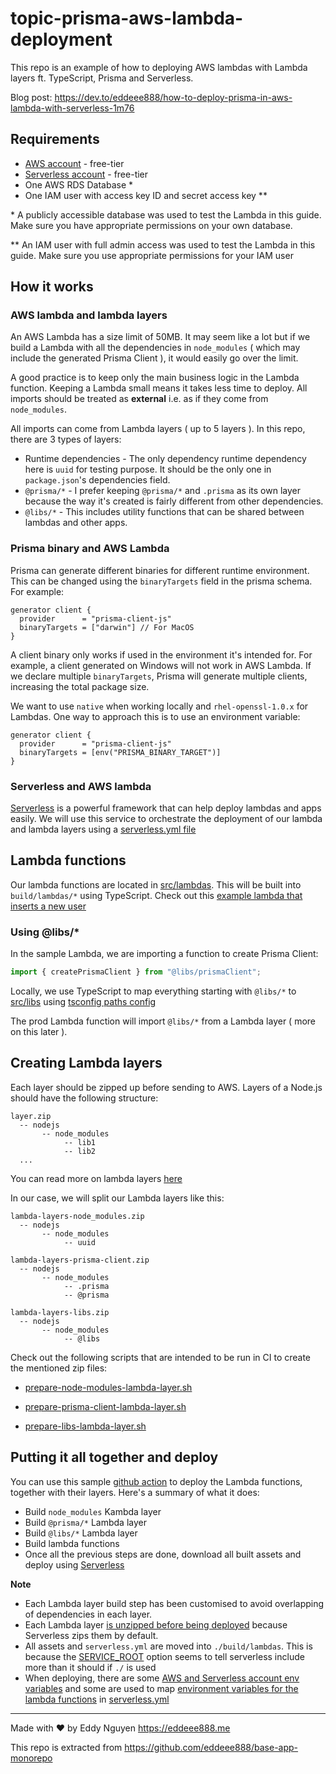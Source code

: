 # topic-prisma-aws-lambda-deployment

This repo is an example of how to deploying AWS lambdas with Lambda layers ft. TypeScript, Prisma and Serverless.

Blog post: https://dev.to/eddeee888/how-to-deploy-prisma-in-aws-lambda-with-serverless-1m76

## Requirements

- [AWS account](https://aws.amazon.com/account/) - free-tier
- [Serverless account](https://www.serverless.com/) - free-tier
- One AWS RDS Database \*
- One IAM user with access key ID and secret access key \*\*

\* A publicly accessible database was used to test the Lambda in this guide. Make sure you have appropriate permissions on your own database.

\*\* An IAM user with full admin access was used to test the Lambda in this guide. Make sure you use appropriate permissions for your IAM user

## How it works

### AWS lambda and lambda layers

An AWS Lambda has a size limit of 50MB. It may seem like a lot but if we build a Lambda with all the dependencies in `node_modules` ( which may include the generated Prisma Client ), it would easily go over the limit.

A good practice is to keep only the main business logic in the Lambda function. Keeping a Lambda small means it takes less time to deploy. All imports should be treated as **external** i.e. as if they come from `node_modules`.

All imports can come from Lambda layers ( up to 5 layers ). In this repo, there are 3 types of layers:

- Runtime dependencies - The only dependency runtime dependency here is `uuid` for testing purpose. It should be the only one in `package.json`'s dependencies field.
- `@prisma/*` - I prefer keeping `@prisma/*` and `.prisma` as its own layer because the way it's created is fairly different from other dependencies.
- `@libs/*` - This includes utility functions that can be shared between lambdas and other apps.

### Prisma binary and AWS Lambda

Prisma can generate different binaries for different runtime environment. This can be changed using the `binaryTargets` field in the prisma schema. For example:

```
generator client {
  provider      = "prisma-client-js"
  binaryTargets = ["darwin"] // For MacOS
}
```

A client binary only works if used in the environment it's intended for. For example, a client generated on Windows will not work in AWS Lambda. If we declare multiple `binaryTargets`, Prisma will generate multiple clients, increasing the total package size.

We want to use `native` when working locally and `rhel-openssl-1.0.x` for Lambdas. One way to approach this is to use an environment variable:

```
generator client {
  provider      = "prisma-client-js"
  binaryTargets = [env("PRISMA_BINARY_TARGET")]
}
```

### Serverless and AWS lambda

[Serverless](https://www.serverless.com/) is a powerful framework that can help deploy lambdas and apps easily. We will use this service to orchestrate the deployment of our lambda and lambda layers using a [serverless.yml file](./serverless.yml)

## Lambda functions

Our lambda functions are located in [src/lambdas](./src/lambdas). This will be built into `build/lambdas/*` using TypeScript. Check out this [example lambda that inserts a new user](./src/lambdas/insertUser/handler.ts)

### Using @libs/\*

In the sample Lambda, we are importing a function to create Prisma Client:

```ts
import { createPrismaClient } from "@libs/prismaClient";
```

Locally, we use TypeScript to map everything starting with `@libs/*` to [src/libs](./src/libs) using [tsconfig paths config](https://github.com/eddeee888/topic-prisma-aws-lambda-deployment/blob/a80ad9ba5131b31ee321a23777a2c5f83332059d/tsconfig.json#L6-L8)

The prod Lambda function will import `@libs/*` from a Lambda layer ( more on this later ).

## Creating Lambda layers

Each layer should be zipped up before sending to AWS. Layers of a Node.js should have the following structure:

```
layer.zip
  -- nodejs
       -- node_modules
            -- lib1
            -- lib2
  ...
```

You can read more on lambda layers [here](https://docs.aws.amazon.com/lambda/latest/dg/configuration-layers.html)

In our case, we will split our Lambda layers like this:

```
lambda-layers-node_modules.zip
  -- nodejs
       -- node_modules
            -- uuid
```

```
lambda-layers-prisma-client.zip
  -- nodejs
       -- node_modules
            -- .prisma
            -- @prisma
```

```
lambda-layers-libs.zip
  -- nodejs
       -- node_modules
            -- @libs
```

Check out the following scripts that are intended to be run in CI to create the mentioned zip files:

- [prepare-node-modules-lambda-layer.sh](./scripts/ci/prepare-node-modules-lambda-layer.sh)

- [prepare-prisma-client-lambda-layer.sh](./scripts/ci/prepare-prisma-client-lambda-layer.sh)

- [prepare-libs-lambda-layer.sh](./scripts/ci/prepare-libs-lambda-layer.sh)

## Putting it all together and deploy

You can use this sample [github action](./.github/workflows/deploy-lambdas.yml) to deploy the Lambda functions, together with their layers. Here's a summary of what it does:

- Build `node_modules` Kambda layer
- Build `@prisma/*` Lambda layer
- Build `@libs/*` Lambda layer
- Build lambda functions
- Once all the previous steps are done, download all built assets and deploy using [Serverless](./serverless.yml)

**Note**

- Each Lambda layer build step has been customised to avoid overlapping of dependencies in each layer.
- Each Lambda layer [is unzipped before being deployed](https://github.com/eddeee888/topic-prisma-aws-lambda-deployment/blob/1738d2ae2e1a6a44b45eefb76bc19d02254b4c41/.github/workflows/deploy-lambdas.yml#L151-L158) because Serverless zips them by default.
- All assets and `serverless.yml` are moved into `./build/lambdas`. This is because the [SERVICE_ROOT](https://github.com/eddeee888/topic-prisma-aws-lambda-deployment/blob/a80ad9ba5131b31ee321a23777a2c5f83332059d/.github/workflows/deploy-lambdas.yml#L168) option seems to tell serverless include more than it should if `./` is used
- When deploying, there are some [AWS and Serverless account env variables](https://github.com/eddeee888/topic-prisma-aws-lambda-deployment/blob/a80ad9ba5131b31ee321a23777a2c5f83332059d/.github/workflows/deploy-lambdas.yml#L169-L171) and some are used to map [environment variables for the lambda functions](https://github.com/eddeee888/topic-prisma-aws-lambda-deployment/blob/a80ad9ba5131b31ee321a23777a2c5f83332059d/.github/workflows/deploy-lambdas.yml#L172-L174) in [serverless.yml](https://github.com/eddeee888/topic-prisma-aws-lambda-deployment/blob/a80ad9ba5131b31ee321a23777a2c5f83332059d/serverless.yml#L32-L33)

---

Made with ❤️ by Eddy Nguyen
https://eddeee888.me

This repo is extracted from https://github.com/eddeee888/base-app-monorepo
